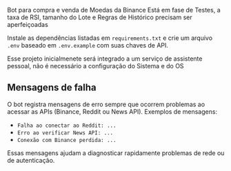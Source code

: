 Bot para compra e venda de Moedas da Binance
Está em fase de Testes, a taxa de RSI, tamanho do Lote e Regras de Histórico precisam ser aperfeiçoadas

Instale as dependências listadas em `requirements.txt` e crie um arquivo `.env`
baseado em `.env.example` com suas chaves de API.

Esse projeto inicialmenete será integrado a um serviço de assistente pessoal, não é necessário a configuração do Sistema e do OS

## Mensagens de falha

O bot registra mensagens de erro sempre que ocorrem problemas ao acessar as APIs
(Binance, Reddit ou News API). Exemplos de mensagens:

- `Falha ao conectar ao Reddit: ...`
- `Erro ao verificar News API: ...`
- `Conexão com Binance perdida: ...`

Essas mensagens ajudam a diagnosticar rapidamente problemas de rede ou de
autenticação.


